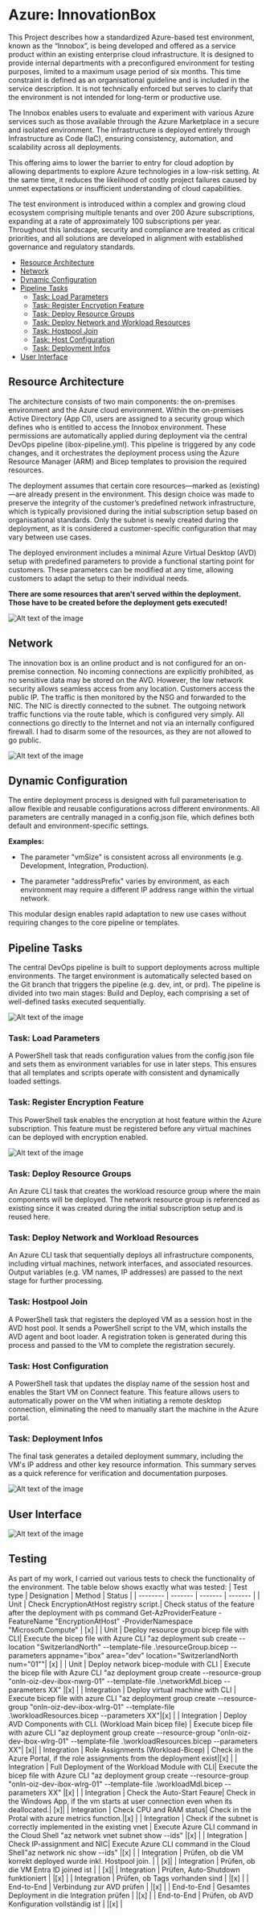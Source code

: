 # Azure: InnovationBox
This Project describes how a standardized Azure-based test environment, known as the “Innobox”, is being developed and offered as a service product within an existing enterprise cloud infrastructure. It is designed to provide internal departments with a preconfigured environment for testing purposes, limited to a maximum usage period of six months. This time constraint is defined as an organisational guideline and is included in the service description. It is not technically enforced but serves to clarify that the environment is not intended for long-term or productive use.

The Innobox enables users to evaluate and experiment with various Azure services such as those available through the Azure Marketplace in a secure and isolated environment. The infrastructure is deployed entirely through Infrastructure as Code (IaC), ensuring consistency, automation, and scalability across all deployments.

This offering aims to lower the barrier to entry for cloud adoption by allowing departments to explore Azure technologies in a low-risk setting. At the same time, it reduces the likelihood of costly project failures caused by unmet expectations or insufficient understanding of cloud capabilities.

The test environment is introduced within a complex and growing cloud ecosystem comprising multiple tenants and over 200 Azure subscriptions, expanding at a rate of approximately 100 subscriptions per year. Throughout this landscape, security and compliance are treated as critical priorities, and all solutions are developed in alignment with established governance and regulatory standards.

- [Resource Architecture](#resource-architecture)
- [Network](#Network)
- [Dynamic Configuration](#dynamic-configuration)
- [Pipeline Tasks](#pipeline-tasks)
  - [Task: Load Parameters](#task-load-parameters)
  - [Task: Register Encryption Feature](#task-register-encryption-feature)
  - [Task: Deploy Resource Groups](#task-deploy-resource-groups)
  - [Task: Deploy Network and Workload Resources](#task-deploy-network-and-workload-resources)
  - [Task: Hostpool Join](#task-hostpool-join)
  - [Task: Host Configuration](#task-host-configuration)
  - [Task: Deployment Infos](#task-deployment-infos)
- [User Interface](#user-interface)

## Resource Architecture
The architecture consists of two main components: the on-premises environment and the Azure cloud environment. Within the on-premises Active Directory (App CI), users are assigned to a security group which defines who is entitled to access the Innobox environment. These permissions are automatically applied during deployment via the central DevOps pipeline (ibox-pipeline.yml). This pipeline is triggered by any code changes, and it orchestrates the deployment process using the Azure Resource Manager (ARM) and Bicep templates to provision the required resources.

The deployment assumes that certain core resources—marked as (existing)—are already present in the environment. This design choice was made to preserve the integrity of the customer’s predefined network infrastructure, which is typically provisioned during the initial subscription setup based on organisational standards. Only the subnet is newly created during the deployment, as it is considered a customer-specific configuration that may vary between use cases.

The deployed environment includes a minimal Azure Virtual Desktop (AVD) setup with predefined parameters to provide a functional starting point for customers. These parameters can be modified at any time, allowing customers to adapt the setup to their individual needs.

**There are some resources that aren't served within the deployment. Those have to be created before the deployment gets executed!**

![Alt text of the image](https://github.com/joelschellenberg/InnovationBox/blob/main/images/newArchitecture.png)

## Network
The innovation box is an online product and is not configured for an on-premise connection. No incoming connections are explicitly prohibited, as no sensitive data may be stored on the AVD. However, the low network security allows seamless access from any location. Customers access the public IP. The traffic is then monitored by the NSG and forwarded to the NIC. The NIC is directly connected to the subnet. The outgoing network traffic functions via the route table, which is configured very simply. All connections go directly to the Internet and not via an internally configured firewall. I had to disarm some of the resources, as they are not allowed to go public.

![Alt text of the image](https://github.com/joelschellenberg/InnovationBox/blob/main/images/newnet.png)

## Dynamic Configuration
The entire deployment process is designed with full parameterisation to allow flexible and reusable configurations across different environments. All parameters are centrally managed in a config.json file, which defines both default and environment-specific settings.

**Examples:**

- The parameter "vmSize" is consistent across all environments (e.g. Development, Integration, Production).

- The parameter "addressPrefix" varies by environment, as each environment may require a different IP address range within the virtual network.

This modular design enables rapid adaptation to new use cases without requiring changes to the core pipeline or templates.

## Pipeline Tasks
The central DevOps pipeline is built to support deployments across multiple environments. The target environment is automatically selected based on the Git branch that triggers the pipeline (e.g. dev, int, or prd). The pipeline is divided into two main stages: Build and Deploy, each comprising a set of well-defined tasks executed sequentially.

![Alt text of the image](https://github.com/joelschellenberg/InnovationBox/blob/main/images/deployment.png)

### Task: Load Parameters
A PowerShell task that reads configuration values from the config.json file and sets them as environment variables for use in later steps. This ensures that all templates and scripts operate with consistent and dynamically loaded settings.

### Task: Register Encryption Feature
This PowerShell task enables the encryption at host feature within the Azure subscription. This feature must be registered before any virtual machines can be deployed with encryption enabled.

![Alt text of the image](https://github.com/joelschellenberg/InnovationBox/blob/main/images/encryption-at-host-comparison.jpg)

### Task: Deploy Resource Groups
An Azure CLI task that creates the workload resource group where the main components will be deployed. The network resource group is referenced as existing since it was created during the initial subscription setup and is reused here.

### Task: Deploy Network and Workload Resources
An Azure CLI task that sequentially deploys all infrastructure components, including virtual machines, network interfaces, and associated resources. Output variables (e.g. VM names, IP addresses) are passed to the next stage for further processing.

### Task: Hostpool Join
A PowerShell task that registers the deployed VM as a session host in the AVD host pool. It sends a PowerShell script to the VM, which installs the AVD agent and boot loader. A registration token is generated during this process and passed to the VM to complete the registration securely.

### Task: Host Configuration
A PowerShell task that updates the display name of the session host and enables the Start VM on Connect feature. This feature allows users to automatically power on the VM when initiating a remote desktop connection, eliminating the need to manually start the machine in the Azure portal.

### Task: Deployment Infos
The final task generates a detailed deployment summary, including the VM's IP address and other key resource information. This summary serves as a quick reference for verification and documentation purposes.


![Alt text of the image](https://github.com/joelschellenberg/InnovationBox/blob/main/images/DeploymentOverview.png)

## User Interface

![Alt text of the image](https://github.com/joelschellenberg/InnovationBox/blob/main/images/windowsapp.png)

## Testing
As part of my work, I carried out various tests to check the functionality of the environment. The table below shows exactly what was tested:
| Test type   | Designation | Method | Status |
| -------- | ------- | ------- | ------- |
| Unit | Check EncryptionAtHost registry script.| Check status of the feature after the deployment with ps command Get-AzProviderFeature -FeatureName "EncryptionAtHost" -ProviderNamespace "Microsoft.Compute" | [x] |
| Unit | Deploy resource group bicep file with CLI| Execute the bicep file with Azure CLI "az deployment sub create --location "SwitzerlandNorth" --template-file .\resourceGroup.bicep --parameters appname="ibox" area="dev" location="SwitzerlandNorth num="01""| [x] |
| Unit | Deploy network bicep-module with CLI | Execute the bicep file with Azure CLI "az deployment group create --resource-group "onln-oiz-dev-ibox-nwrg-01" --template-file .\networkMdl.bicep --parameters XX" |[x] |
| Integration | Deploy virtual machine with CLI | Execute bicep file with azure CLI "az deployment group create --resource-group "onln-oiz-dev-ibox-wlrg-01" --template-file .\workloadResources.bicep --parameters XX"|[x] |
| Integration | Deploy AVD Components with CLI. (Workload Main bicep file) | Execute bicep file with azure CLI "az deployment group create --resource-group "onln-oiz-dev-ibox-wlrg-01" --template-file .\workloadResources.bicep --parameters XX"| [x]|
| Integration | Role Assignments (Workload-Bicep) | Check in the Azure Portal, if the role assignments from the deployment exist|[x] |
| Integration | Full Deployment of the Workload Module with CLI| Execute the bicep file with Azure CLI "az deployment group create --resource-group "onln-oiz-dev-ibox-wlrg-01" --template-file .\workloadMdl.bicep --parameters XX" |[x] |
| Integration | Check the Auto-Start Feaure| Check in the Windows App, if the vm starts at user connection even when its deallocated.| [x]|
| Integration | Check CPU and RAM status| Check in the Protal with azure metrics function.|[x] |
| Integration | Check if the subnet is correctly implemented in the existing vnet | Execute Azure CLI command in the Cloud Shell "az network vnet subnet show --ids" |[x] |
| Integration | Check IP-assignment and NIC| Execute Azure CLI command in the Cloud Shell"az network nic show --ids" |[x] |
| Integration | Prüfen, ob die VM korrekt deployed wurde inkl. Hostpool join. | | [x]|
| Integration | Prüfen, ob die VM Entra ID joined ist  | | [x]|
| Integration | Prüfen, Auto-Shutdown funktioniert  | |[x] |
| Integration | Prüfen, ob Tags vorhanden sind  | |[x] |
| End-to-End | Verbindung zur AVD prüfen  | |[x] |
| End-to-End | Gesamtes Deployment in die Integration prüfen  | |[x] |
| End-to-End | Prüfen, ob AVD Konfiguration vollständig ist  | |[x] |

